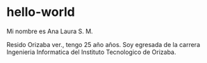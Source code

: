 # hello-world

Mi nombre es Ana Laura S. M.

Resido Orizaba ver., tengo 25 año años.
Soy egresada de la carrera Ingenieria Informatica del Instituto Tecnologico de Orizaba.
